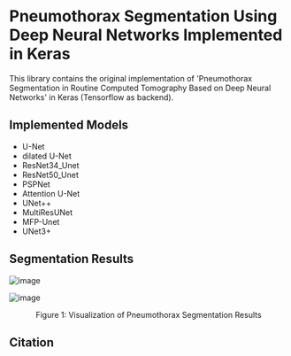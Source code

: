 # Pneumothorax Segmentation Using Deep Neural Networks Implemented in Keras
This library contains the original implementation of 'Pneumothorax Segmentation in Routine Computed Tomography Based on Deep Neural Networks' in Keras (Tensorflow as backend). 
## Implemented Models
- U-Net
- dilated U-Net
- ResNet34_Unet
- ResNet50_Unet
- PSPNet
- Attention U-Net
- UNet++
- MultiResUNet
- MFP-Unet
- UNet3+
## Segmentation Results
![image](https://github.com/FreedomXL/Pneumothorax-Segmentation-Deep-Learning/tree/master/images/Dice%20Coefficient.png)

![image](https://github.com/FreedomXL/Pneumothorax-Segmentation-Deep-Learning/tree/master/images/Visualization%20Results.png)
<p align='center'>Figure 1: Visualization of Pneumothorax Segmentation Results</p>

## Citation
